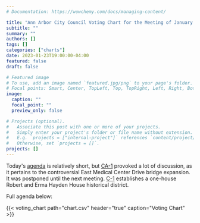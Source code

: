 ```yaml
---
# Documentation: https://wowchemy.com/docs/managing-content/

title: "Ann Arbor City Council Voting Chart for the Meeting of January 23, 2023"
subtitle: ""
summary: ""
authors: []
tags: []
categories: ["charts"]
date: 2023-01-23T19:00:00-04:00
featured: false
draft: false

# Featured image
# To use, add an image named `featured.jpg/png` to your page's folder.
# Focal points: Smart, Center, TopLeft, Top, TopRight, Left, Right, BottomLeft, Bottom, BottomRight.
image:
  caption: ""
  focal_point: ""
  preview_only: false

# Projects (optional).
#   Associate this post with one or more of your projects.
#   Simply enter your project's folder or file name without extension.
#   E.g. `projects = ["internal-project"]` references `content/project/deep-learning/index.md`.
#   Otherwise, set `projects = []`.
projects: []
---
```


Today's [agenda](http://a2gov.legistar.com/MeetingDetail.aspx?ID=1062164&GUID=8A38ED22-2780-41A0-BA8E-20C319D63399&Options=info|&Search=) is relatively short, but [CA-1](https://a2gov.legistar.com/LegislationDetail.aspx?ID=5968442&GUID=DB23C102-1FBB-4BF4-8E5D-2DC77407BD93&Options=&Search=) provoked a lot of discussion, as it pertains to the controversial East Medical Center Drive bridge expansion. It was postponed until the next meeting. [C-1](https://a2gov.legistar.com/LegislationDetail.aspx?ID=5992467&GUID=1CD4C7AF-B1FF-4628-A114-08A1CAC0BA29&Options=&Search=) establishes a one-house Robert and Erma Hayden House historical district.

Full agenda below:

{{< voting_chart path="chart.csv" header="true" caption="Voting Chart" >}}
